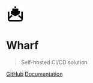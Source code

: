 ![logo](_static/logo.svg ':size=200')

# Wharf

> Self-hosted CI/CD solution

[GitHub](https://github.com/iver-wharf)
[Documentation](#wharf-documentation)
